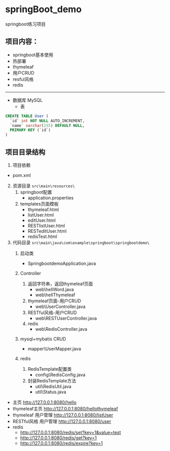 # springBoot_demo
 springboot练习项目
 
## 项目内容：
  - springboot基本使用
  - 热部署
  - thymeleaf
  - 用户CRUD
  - resful风格
  - redis
---
- 数据库 MySQL
  - 表
```sql
CREATE TABLE User (
  `id` int NOT NULL AUTO_INCREMENT,
  `name` varchar(255) DEFAULT NULL,
  PRIMARY KEY (`id`)
)
```


## 项目目录结构

1. 项目依赖
- pom.xml

2. 资源目录 `src\main\resources\`
    1. springboot配置
       - application.properties
    2. templates页面模板
       - thymeleaf.html
       - listUser.html
       - editUser.html
       - RESTlistUser.html
       - RESTeditUser.html
       - redisTest.html
3. 代码目录 `src\main\java\com\example\springboot\springbootdemo\`
    1. 启动类
       - SpringbootdemoApplication.java
       
    2. Controller
        1. 返回字符串，返回thymeleaf页面
           - web\hellWord.java
           - web\hellThymeleaf
        2. thymeleaf页面-用户CRUD
           - web\UserController.java
        3. RESTful风格-用户CRUD
           - web\RESTUserController.java
        4. redis
           - web\RedisController.java

    3. mysql+mybatis CRUD
       - mapper\UserMapper.java
       
    4. redis
       1. RedisTemplate配置类
          - config\RedisConfig.java
       2. 封装RedisTemplate方法
          - util\RedisUtil.java    
          - util\Status.java    



- 主页    http://127.0.0.1:8080/hello
- thymeleaf主页    http://127.0.0.1:8080/hellothymeleaf
- thymeleaf 用户管理    http://127.0.0.1:8080/listUser
- RESTful风格 用户管理 http://127.0.0.1:8080/user
- redis 
    - http://127.0.0.1:8080/redis/set?key=1&value=test
    - http://127.0.0.1:8080/redis/get?key=1
    - http://127.0.0.1:8080/redis/expire?key=1



